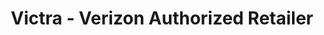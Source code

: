 ---
title: "Victra - Verizon Authorized Retailer"
url: /draper/victra-verizon-authorized-retailer/
shop: mobile phone
---
